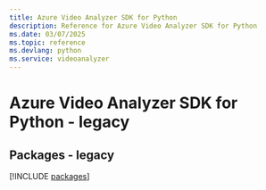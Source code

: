 ```yaml
---
title: Azure Video Analyzer SDK for Python
description: Reference for Azure Video Analyzer SDK for Python
ms.date: 03/07/2025
ms.topic: reference
ms.devlang: python
ms.service: videoanalyzer
---
```

# Azure Video Analyzer SDK for Python - legacy
## Packages - legacy
[!INCLUDE [packages](video-analyzer-index.md)]